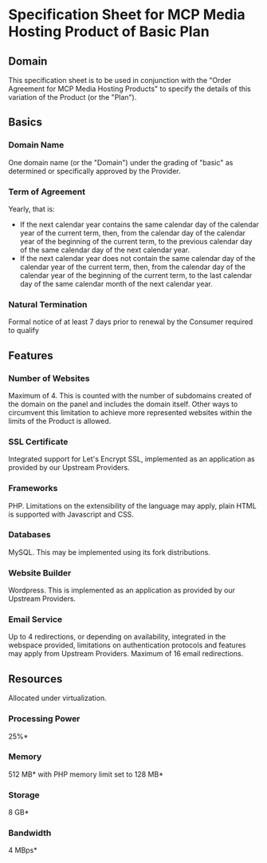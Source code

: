 # Specification Sheet for MCP Media Hosting Product of Basic Plan
## Domain
This specification sheet is to be used in conjunction with the "Order Agreement for MCP Media Hosting Products" to specify the details of this variation of the Product (or the "Plan").
## Basics
### Domain Name
One domain name (or the "Domain") under the grading of "basic" as determined or specifically approved by the Provider.
### Term of Agreement
Yearly, that is:
- If the next calendar year contains the same calendar day of the calendar year of the current term, then, from the calendar day of the calendar year of the beginning of the current term, to the previous calendar day of the same calendar day of the next calendar year.
- If the next calendar year does not contain the same calendar day of the calendar year of the current term, then, from the calendar day of the calendar year of the beginning of the current term, to the last calendar day of the same calendar month of the next calendar year.
### Natural Termination
Formal notice of at least 7 days prior to renewal by the Consumer required to qualify
## Features
### Number of Websites
Maximum of 4. This is counted with the number of subdomains created of the domain on the panel and includes the domain itself. Other ways to circumvent this limitation to achieve more represented websites within the limits of the Product is allowed.
### SSL Certificate
Integrated support for Let's Encrypt SSL, implemented as an application as provided by our Upstream Providers.
### Frameworks
PHP. Limitations on the extensibility of the language may apply, plain HTML is supported with Javascript and CSS. 
### Databases
MySQL. This may be implemented using its fork distributions.
### Website Builder
Wordpress. This is implemented as an application as provided by our Upstream Providers.
### Email Service
Up to 4 redirections, or depending on availability, integrated in the webspace provided, limitations on authentication protocols and features may apply from Upstream Providers. Maximum of 16 email redirections.
## Resources
Allocated under virtualization.
### Processing Power
25%*
### Memory
512 MB* with PHP memory limit set to 128 MB*
### Storage
8 GB*
### Bandwidth
4 MBps*
